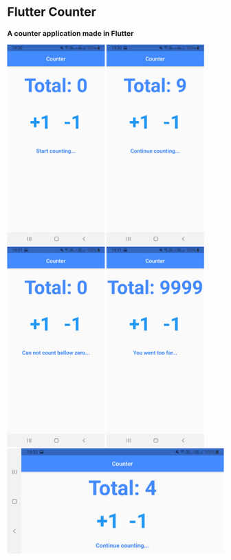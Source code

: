 <h1> Flutter Counter</h1>

<h3> A counter application made in Flutter </h3>

<img src='images/Screenshot_20210216-193038.jpg' width=45%>
<img src='images/Screenshot_20210216-193051.jpg' width=45%>
<img src='images/Screenshot_20210216-193104.jpg' width=45%>
<img src='images/Screenshot_20210216-193136.jpg' width=45%>
<img src='images/Screenshot_20210216-193217.jpg'>
